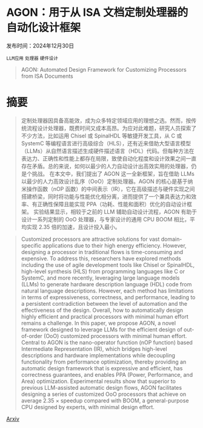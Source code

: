 # AGON：用于从 ISA 文档定制处理器的自动化设计框架

发布时间：2024年12月30日

`LLM应用` `处理器` `硬件设计`

> AGON: Automated Design Framework for Customizing Processors from ISA Documents

# 摘要

> 定制处理器因具备高能效，成为众多特定领域应用的理想之选。然而，按传统流程设计处理器，既费时间又成本高昂。为应对此难题，研究人员探索了不少方法，比如运用 Chisel 或 SpinalHDL 等敏捷开发工具，从 C 或 SystemC 等编程语言进行高级综合（HLS），还有近来借助大型语言模型（LLMs）从自然语言描述生成硬件描述语言（HDL）代码。但每种方法在表达力、正确性和性能上都存在局限，致使自动化程度和设计效果之间一直存在矛盾。总的来说，如何以最少的人力自动设计出高效实用的处理器，仍是个挑战。
    在本文中，我们提出了 AGON 这一全新框架，旨在借助 LLMs 以最少的人力高效设计乱序（OoO）定制处理器。AGON 的核心是基于纳米操作函数（nOP 函数）的中间表示（IR），它在高级描述与硬件实现之间搭建桥梁，同时将功能与性能优化相分离，进而提供了一个兼具表达力和效率、有正确性保障且能实现 PPA（功耗、性能和面积）优化的自动设计框架。
    实验结果显示，相较于之前的 LLM 辅助自动设计流程，AGON 有助于设计一系列定制的 OoO 处理器，与专家设计的通用 CPU BOOM 相比，平均实现 2.35 倍的加速，且设计投入最小。

> Customized processors are attractive solutions for vast domain-specific applications due to their high energy efficiency. However, designing a processor in traditional flows is time-consuming and expensive. To address this, researchers have explored methods including the use of agile development tools like Chisel or SpinalHDL, high-level synthesis (HLS) from programming languages like C or SystemC, and more recently, leveraging large language models (LLMs) to generate hardware description language (HDL) code from natural language descriptions. However, each method has limitations in terms of expressiveness, correctness, and performance, leading to a persistent contradiction between the level of automation and the effectiveness of the design. Overall, how to automatically design highly efficient and practical processors with minimal human effort remains a challenge.
  In this paper, we propose AGON, a novel framework designed to leverage LLMs for the efficient design of out-of-order (OoO) customized processors with minimal human effort. Central to AGON is the nano-operator function (nOP function) based Intermediate Representation (IR), which bridges high-level descriptions and hardware implementations while decoupling functionality from performance optimization, thereby providing an automatic design framework that is expressive and efficient, has correctness guarantees, and enables PPA (Power, Performance, and Area) optimization.
  Experimental results show that superior to previous LLM-assisted automatic design flows, AGON facilitates designing a series of customized OoO processors that achieve on average 2.35 $\times$ speedup compared with BOOM, a general-purpose CPU designed by experts, with minimal design effort.

[Arxiv](https://arxiv.org/abs/2412.20954)